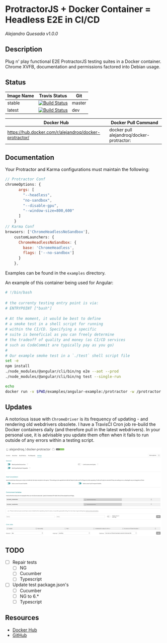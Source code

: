 # ProtractorJS + Docker Container = Headless E2E in CI/CD

*Alejandro Quesada v1.0.0*

## Description

Plug n' play functional E2E ProtractorJS testing suites in a Docker container. Chrome XVFB, documentation and permissions factored into Debian usage. 

## Status

| Image Name | Travis Status                                                                                                                               | Git    |
| ---------- | ------------------------------------------------------------------------------------------------------------------------------------------- | ------ |
| stable     | [![Build Status](https://travis-ci.org/alejandroq/docker-protractor.svg?branch=master)](https://travis-ci.org/alejandroq/docker-protractor) | master |
| latest     | [![Build Status](https://travis-ci.org/alejandroq/docker-protractor.svg?branch=dev)](https://travis-ci.org/alejandroq/docker-protractor)    | dev    |

| Docker Hub                                             | Docker Pull Command                            |
| ------------------------------------------------------ | ---------------------------------------------- |
| https://hub.docker.com/r/alejandroq/docker-protractor/ | docker pull alejandroq/docker-protractor:<TAG> |

## Documentation

Your Protractor and Karma configurations must maintain the following:

```js
// Protractor Conf
chromeOptions: {
      args: [
        "--headless",
        "no-sandbox",
        "--disable-gpu",
        "--window-size=800,600"
      ]
    }
// Karma Conf
browsers: ['ChromeHeadlessNoSandbox'],
    customLaunchers: {
      ChromeHeadlessNoSandbox: {
        base: 'ChromeHeadless',
        flags: ['--no-sandbox']
      }
    },
```

Examples can be found in the `examples` directory.

An example of this container being used for Angular:

```sh
# !/bin/bash

# the currenty testing entry point is via:
# ENTRYPOINT ["bash"]

# At the moment, it would be best to define
# a smoke test in a shell script for running
# within the CI/CD. Specifying a specific 
# suite is beneficial as you can freely determine 
# the tradeoff of quality and money (as CI/CD services
# such as CodeCommit are typically pay as you go)
#
# Our example smoke test in a `./test` shell script file
set -e
npm install
./node_modules/@angular/cli/bin/ng e2e --aot --prod
./node_modules/@angular/cli/bin/ng test --single-run
```

```sh
echo
docker run -v $PWD/examples/angular-example:/protractor -w /protractor  "$AUTHOR/$CONTAINER" ./test
```

## Updates

A notorious issue with `ChromeDriver` is its frequency of updating - and rendering old webdrivers obsolete. I have a TravisCI Cron job re-build the Docker containers daily (and therefore pull in the latest webdrivers). In your personal use, it is advisable you update them often when it fails to run outside of any errors within a testing script.

![daily cron](./images/daily-updates.png)

## TODO

- [ ] Repair tests
  - [ ] NG
  - [ ] Cucumber
  - [ ] Typescript
- [ ] Update test package.json's
  - [ ] Cucumber
  - [ ] NG to 6.*
  - [ ] Typescript

## Resources

- [Docker Hub](https://hub.docker.com/r/alejandroq/docker-protractor/)
- [GitHub](https://github.com/alejandroq/docker-protractor)